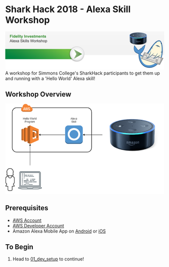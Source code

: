 # Shark Hack 2018 - Alexa Skill Workshop
![Setup](images/SharkHack%202018%20Alexa%20Workshop%20Banner%20-%20Welcome.png)
A workshop for Simmons College's SharkHack participants to get them up and running 
with a 'Hello World' Alexa skill! 
## Workshop Overview
![Architecture](images/SharkHack%202018%20Alexa%20Workshop%20-%20Architecture.png)

## Prerequisites
+ [AWS Account](https://aws.amazon.com/)
+ [AWS Developer Account](https://developer.amazon.com/)
+ Amazon Alexa Mobile App on [Android](https://play.google.com/store/apps/details?id=com.amazon.dee.app) or [iOS](https://itunes.apple.com/us/app/amazon-alexa/id944011620?mt=8)

## To Begin
1. Head to [01_dev_setup](01_dev_setup) to continue!

